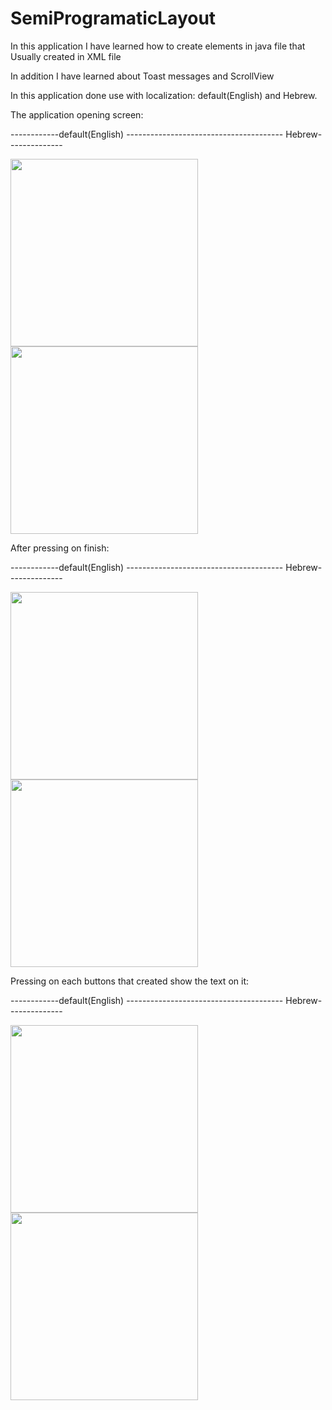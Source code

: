 # SemiProgramaticLayout

In this application I have learned how to create elements in java file that Usually created in XML file 

In addition I have learned about Toast messages and ScrollView

In this application done use with localization: default(English) and Hebrew.  

The application opening screen:

------------default(English) --------------------------------------- Hebrew--------------

<img src = "https://user-images.githubusercontent.com/102150516/185113268-f0ca7990-c86e-4f95-a274-c70fab7a7ee4.jpg" width=300 > <img src = "https://user-images.githubusercontent.com/102150516/185113263-6acfaf1e-09f5-463d-b2c9-f15bef9aaf61.jpg" width=300 >

After pressing on finish:

------------default(English) --------------------------------------- Hebrew--------------

<img src = "https://user-images.githubusercontent.com/102150516/185113528-247761da-8d03-4e0d-9ac8-c17542694876.jpg" width=300 > <img src = "https://user-images.githubusercontent.com/102150516/185113540-80ea7cee-2c46-49ef-b56b-98f3a7802510.jpg" width=300 >

Pressing on each  buttons that created show the text on it:

------------default(English) --------------------------------------- Hebrew--------------


<img src = "https://user-images.githubusercontent.com/102150516/185114085-11d61a15-cee9-44b4-9ec3-d283bb252033.jpg" width=300 > <img src = "https://user-images.githubusercontent.com/102150516/185114100-528fc8ba-fab9-4fd1-a46b-d4f1c67fdf16.jpg" width=300 >
